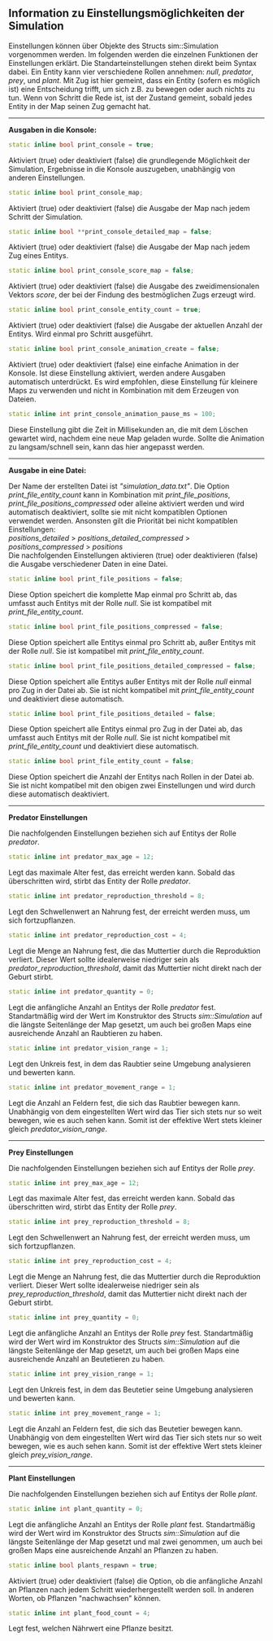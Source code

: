 Information zu Einstellungsmöglichkeiten der Simulation
-------------------------------------------------------

Einstellungen können über Objekte des Structs sim::Simulation vorgenommen werden. Im folgenden werden die einzelnen Funktionen der Einstellungen erklärt. Die Standarteinstellungen stehen direkt beim Syntax dabei. Ein Entity kann vier verschiedene Rollen annehmen: *null*, *predator*, *prey*, und *plant*. Mit Zug ist hier gemeint, dass ein Entity (sofern es möglich ist) eine Entscheidung trifft, um sich z.B. zu bewegen oder auch nichts zu tun. Wenn von Schritt die Rede ist, ist der Zustand gemeint, sobald jedes Entity in der Map seinen Zug gemacht hat.
****************************
**Ausgaben in die Konsole:**

```c++
static inline bool print_console = true;
```
Aktiviert (true) oder deaktiviert (false) die grundlegende Möglichkeit der Simulation, Ergebnisse in die Konsole auszugeben, unabhängig von anderen     Einstellungen.
```c++
static inline bool print_console_map;
```
Aktiviert (true) oder deaktiviert (false) die Ausgabe der Map nach jedem Schritt der Simulation.
```c++
static inline bool **print_console_detailed_map = false;  
```
Aktiviert (true) oder deaktiviert (false) die Ausgabe der Map nach jedem Zug eines Entitys.
```c++
static inline bool print_console_score_map = false;
```
Aktiviert (true) oder deaktiviert (false) die Ausgabe des zweidimensionalen Vektors *score*, der bei der Findung des bestmöglichen Zugs erzeugt wird.
```c++
static inline bool print_console_entity_count = true;
```
Aktiviert (true) oder deaktiviert (false) die Ausgabe der aktuellen Anzahl der Entitys. Wird einmal pro Schritt ausgeführt.
```c++
static inline bool print_console_animation_create = false;
```
Aktiviert (true) oder deaktiviert (false) eine einfache Animation in der Konsole. Ist diese Einstellung aktiviert, werden andere Ausgaben automatisch unterdrückt. Es wird empfohlen, diese Einstellung für kleinere Maps zu verwenden und nicht in Kombination mit dem Erzeugen von Dateien.
```c++
static inline int print_console_animation_pause_ms = 100;
```
Diese Einstellung gibt die Zeit in Millisekunden an, die mit dem Löschen gewartet wird, nachdem eine neue Map geladen wurde. Sollte die Animation zu langsam/schnell sein, kann das hier angepasst werden.  
  
**************************
**Ausgabe in eine Datei:**

Der Name der erstellten Datei ist *"simulation_data.txt"*. Die Option *print_file_entity_count* kann in Kombination mit *print_file_positions*, *print_file_positions_compressed* oder alleine aktiviert werden und wird automatisch deaktiviert, sollte sie mit nicht kompatiblen Optionen verwendet werden. Ansonsten gilt die Priorität bei nicht kompatiblen Einstellungen:  
*positions_detailed* > *positions_detailed_compressed* > *positions_compressed* > *positions*  
Die nachfolgenden Einstellungen aktivieren (true) oder deaktivieren (false) die Ausgabe verschiedener Daten in eine Datei.
```c++
static inline bool print_file_positions = false;
```
Diese Option speichert die komplette Map einmal pro Schritt ab, das umfasst auch Entitys mit der Rolle *null*. Sie ist kompatibel mit *print_file_entity_count*.
```c++
static inline bool print_file_positions_compressed = false;
```
Diese Option speichert alle Entitys einmal pro Schritt ab, außer Entitys mit der Rolle *null*. Sie ist kompatibel mit *print_file_entity_count*.
```c++
static inline bool print_file_positions_detailed_compressed = false;
```
Diese Option speichert alle Entitys außer Entitys mit der Rolle *null* einmal pro Zug in der Datei ab. Sie ist nicht kompatibel mit *print_file_entity_count* und deaktiviert diese automatisch.
```c++
static inline bool print_file_positions_detailed = false;
```
Diese Option speichert alle Entitys einmal pro Zug in der Datei ab, das umfasst auch Entitys mit der Rolle *null*. Sie ist nicht kompatibel mit *print_file_entity_count* und deaktiviert diese automatisch.
```c++
static inline bool print_file_entity_count = false;
```
Diese Option speichert die Anzahl der Entitys nach Rollen in der Datei ab. Sie ist nicht kompatibel mit den obigen zwei Einstellungen und wird durch diese automatisch deaktiviert.  

**************************
**Predator Einstellungen**

Die nachfolgenden Einstellungen beziehen sich auf Entitys der Rolle *predator*.
```c++
static inline int predator_max_age = 12;
```
Legt das maximale Alter fest, das erreicht werden kann. Sobald das überschritten wird, stirbt das Entity der Rolle *predator*.
```c++
static inline int predator_reproduction_threshold = 8;
```
Legt den Schwellenwert an Nahrung fest, der erreicht werden muss, um sich fortzupflanzen.
```c++
static inline int predator_reproduction_cost = 4;
```
Legt die Menge an Nahrung fest, die das Muttertier durch die Reproduktion verliert. Dieser Wert sollte idealerweise niedriger sein als *predator_reproduction_threshold*, damit das Muttertier nicht direkt nach der Geburt stirbt.
```c++
static inline int predator_quantity = 0;
```
Legt die anfängliche Anzahl an Entitys der Rolle *predator* fest. Standartmäßig wird der Wert im Konstruktor des Structs *sim::Simulation* auf die längste Seitenlänge der Map gesetzt, um auch bei großen Maps eine ausreichende Anzahl an Raubtieren zu haben.
```c++
static inline int predator_vision_range = 1;
```
Legt den Unkreis fest, in dem das Raubtier seine Umgebung analysieren und bewerten kann.
```c++
static inline int predator_movement_range = 1;
```
Legt die Anzahl an Feldern fest, die sich das Raubtier bewegen kann. Unabhängig von dem eingestellten Wert wird das Tier sich stets nur so weit bewegen, wie es auch sehen kann. Somit ist der effektive Wert stets kleiner gleich *predator_vision_range*.  

************************
**Prey Einstellungen**

Die nachfolgenden Einstellungen beziehen sich auf Entitys der Rolle *prey*.
```c++
static inline int prey_max_age = 12;
```
Legt das maximale Alter fest, das erreicht werden kann. Sobald das überschritten wird, stirbt das Entity der Rolle *prey*.
```c++
static inline int prey_reproduction_threshold = 8;
```
Legt den Schwellenwert an Nahrung fest, der erreicht werden muss, um sich fortzupflanzen.
```c++
static inline int prey_reproduction_cost = 4;
```
Legt die Menge an Nahrung fest, die das Muttertier durch die Reproduktion verliert. Dieser Wert sollte idealerweise niedriger sein als *prey_reproduction_threshold*, damit das Muttertier nicht direkt nach der Geburt stirbt.
```c++
static inline int prey_quantity = 0;
```
Legt die anfängliche Anzahl an Entitys der Rolle *prey* fest. Standartmäßig wird der Wert wird im Konstruktor des Structs *sim::Simulation* auf die längste Seitenlänge der Map gesetzt, um auch bei großen Maps eine ausreichende Anzahl an Beutetieren zu haben.
```c++
static inline int prey_vision_range = 1;
```
Legt den Unkreis fest, in dem das Beutetier seine Umgebung analysieren und bewerten kann.
```c++
static inline int prey_movement_range = 1;
```
Legt die Anzahl an Feldern fest, die sich das Beutetier bewegen kann. Unabhängig von dem eingestellten Wert wird das Tier sich stets nur so weit bewegen, wie es auch sehen kann. Somit ist der effektive Wert stets kleiner gleich *prey_vision_range*.  

***********************
**Plant Einstellungen**

Die nachfolgenden Einstellungen beziehen sich auf Entitys der Rolle *plant*.
```c++
static inline int plant_quantity = 0;
```
Legt die anfängliche Anzahl an Entitys der Rolle *plant* fest. Standartmäßig wird der Wert wird im Konstruktor des Structs *sim::Simulation* auf die längste Seitenlänge der Map gesetzt und mal zwei genommen, um auch bei großen Maps eine ausreichende Anzahl an Pflanzen zu haben.
```c++
static inline bool plants_respawn = true;
```
Aktiviert (true) oder deaktiviert (false) die Option, ob die anfängliche Anzahl an Pflanzen nach jedem Schritt wiederhergestellt werden soll. In anderen Worten, ob Pflanzen "nachwachsen" können.
```c++
static inline int plant_food_count = 4;
```
Legt fest, welchen Nährwert eine Pflanze besitzt.
